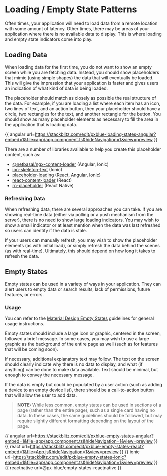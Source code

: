 # Loading / Empty State Patterns
 
Often times, your application will need to load data from a remote location with some amount of latency. Other times, there may be areas of your application where there is no available data to display. This is where loading and empty state indicators come into play.
 
## Loading Data
When loading data for the first time, you do not want to show an empty screen while you are fetching data. Instead, you should show placeholders that mimic (using simple shapes) the data that will eventually be loaded. This will give the impression that your application is faster and gives users an indication of what kind of data is being loaded.
 
The placeholder should match as closely as possible the real structure of the data. For example, if you are loading a list where each item has an icon, two lines of text, and an action button, then your placeholder should have a circle, two rectangles for the text, and another rectangle for the button. You should show as many placeholder elements as necessary to fill the area in the application that is loading data.

{{ angular url=https://stackblitz.com/edit/pxblue-loading-states-angular?embed=1&file=app/app.component.ts&hideNavigation=1&view=preview }}

There are a number of libraries available to help you create this placeholder content, such as:
- [@netbasal/ngx-content-loader](https://www.npmjs.com/package/@netbasal/ngx-content-loader) (Angular, Ionic)
- [ion-skeleton-text](https://ionicframework.com/docs/api/skeleton-text) (Ionic)
- [placeholder-loading](https://www.npmjs.com/package/placeholder-loading) (React, Angular, Ionic)
- [react-content-loader](https://www.npmjs.com/package/react-content-loader) (React)
- [rn-placeholder](https://www.npmjs.com/package/rn-placeholder) (React Native)

### Refreshing Data
When refreshing data, there are several approaches you can take. If you are showing real-time data (either via polling or a push mechanism from the server), there is no need to show large loading indicators. You may wish to show a small indicator or at least mention when the data was last refreshed so users can identify if the data is stale.
 
If your users can manually refresh, you may wish to show the placeholder elements (as with initial load), or simply refresh the data behind the scenes (as with real-time). Ultimately, this should depend on how long it takes to refresh the data.
 

## Empty States
Empty states can be used in a variety of ways in your application. They can alert users to empty data or search results, lack of permissions, future features, or errors. 
 
### Usage
You can refer to the [Material Design Empty States](https://material.io/design/communication/empty-states.html) guidelines for general usage instructions. 
 
Empty states should include a large icon or graphic, centered in the screen, followed a brief message. In some cases, you may wish to use a large graphic as the background of the entire page as well (such as for features that will be coming soon).
 
If necessary, additional explanatory text may follow. The text on the screen should clearly indicate why there is no data to display, and what (if anything) can be done to make data available. Text should be minimal, but enough to convey the necessary message.
 
If the data is empty but could be populated by a user action (such as adding a device to an empty device list), there should be a call-to-action button that will allow the user to add data.
 
> **NOTE:** While less common, empty states can be used in sections of a page (rather than the entire page), such as a single card having no data. In these cases, the same guidelines should be followed, but may require slightly different formatting depending on the layout of the page.

{{ angular url=https://stackblitz.com/edit/pxblue-empty-states-angular?embed=1&file=app/app.component.ts&hideNavigation=1&view=preview }}
{{ react url=https://stackblitz.com/edit/pxblue-empty-states-react?embed=1&file=App.js&hideNavigation=1&view=preview }}
{{ ionic url=https://stackblitz.com/edit/pxblue-empty-states-ionic?embed=1&file=app/app.component.ts&hideNavigation=1&view=preview }}
{{ reactnative url=@px-blue/empty-states-reactnative }}
